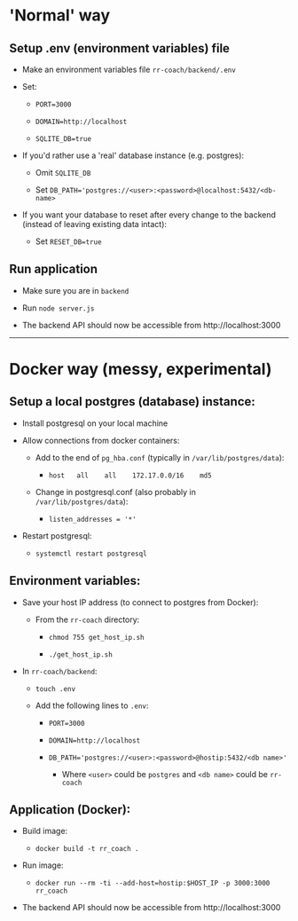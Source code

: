 # 'Normal' way

## Setup .env (environment variables) file

* Make an environment variables file `rr-coach/backend/.env`

* Set: 
	
	- `PORT=3000`
	
	- `DOMAIN=http://localhost`
	
	- `SQLITE_DB=true`
	
* If you'd rather use a 'real' database instance (e.g. postgres):

	- Omit `SQLITE_DB`

	- Set `DB_PATH='postgres://<user>:<password>@localhost:5432/<db-name>`
	
* If you want your database to reset after every change to the backend (instead of leaving existing data intact):

	- Set `RESET_DB=true`
	
## Run application

* Make sure you are in `backend`

* Run `node server.js`

* The backend API should now be accessible from http://localhost:3000

---

# Docker way (messy, experimental)

## Setup a local postgres (database) instance:

* Install postgresql on your local machine
* Allow connections from docker containers:

    - Add to the end of `pg_hba.conf` (typically in `/var/lib/postgres/data`):

        - `host   all    all    172.17.0.0/16    md5`

    - Change in postgresql.conf (also probably in `/var/lib/postgres/data`):

        - `listen_addresses = '*'`

* Restart postgresql:

    - `systemctl restart postgresql`

## Environment variables:

* Save your host IP address (to connect to postgres from Docker):

    - From the `rr-coach` directory:

        - `chmod 755 get_host_ip.sh`

        - `./get_host_ip.sh`

* In `rr-coach/backend`:

    - `touch .env`
    - Add the following lines to `.env`:

        - `PORT=3000`

        - `DOMAIN=http://localhost`

        - `DB_PATH='postgres://<user>:<password>@hostip:5432/<db name>'`

            - Where `<user>` could be `postgres` and `<db name>` could be `rr-coach`

## Application (Docker):

* Build image:

    - `docker build -t rr_coach .`

* Run image:

    - `docker run --rm -ti --add-host=hostip:$HOST_IP -p 3000:3000 rr_coach`

* The backend API should now be accessible from http://localhost:3000
